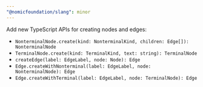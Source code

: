```yaml
---
"@nomicfoundation/slang": minor
---
```


Add new TypeScript APIs for creating nodes and edges:

- `NonterminalNode.create(kind: NonterminalKind, children: Edge[]): NonterminalNode`
- `TerminalNode.create(kind: TerminalKind, text: string): TerminalNode`
- `createEdge(label: EdgeLabel, node: Node): Edge`
- `Edge.createWithNonterminal(label: EdgeLabel, node: NonterminalNode): Edge`
- `Edge.createWithTerminal(label: EdgeLabel, node: TerminalNode): Edge`
